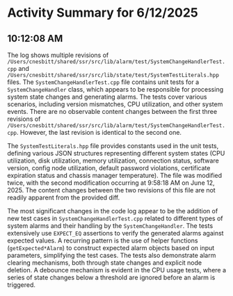 # Activity Summary for 6/12/2025

## 10:12:08 AM
The log shows multiple revisions of `/Users/cnesbitt/shared/ssr/src/lib/alarm/test/SystemChangeHandlerTest.cpp` and `/Users/cnesbitt/shared/ssr/src/lib/state/test/SystemTestLiterals.hpp` files.  The `SystemChangeHandlerTest.cpp` file contains unit tests for a `SystemChangeHandler` class, which appears to be responsible for processing system state changes and generating alarms.  The tests cover various scenarios, including version mismatches, CPU utilization, and other system events.  There are no observable content changes between the first three revisions of  `/Users/cnesbitt/shared/ssr/src/lib/alarm/test/SystemChangeHandlerTest.cpp`. However, the last revision is identical to the second one.

The `SystemTestLiterals.hpp` file provides constants used in the unit tests, defining various JSON structures representing different system states (CPU utilization, disk utilization, memory utilization, connection status, software version, config node utilization, default password violations, certificate expiration status and chassis manager temperature).  The file was modified twice, with the second modification occurring at 9:58:18 AM on June 12, 2025.  The content changes between the two revisions of this file are not readily apparent from the provided diff.

The most significant changes in the code log appear to be the addition of new test cases in `SystemChangeHandlerTest.cpp` related to different types of system alarms and their handling by the `SystemChangeHandler`. The tests extensively use `EXPECT_EQ` assertions to verify the generated alarms against expected values.  A recurring pattern is the use of helper functions (`getExpected*Alarm`) to construct expected alarm objects based on input parameters, simplifying the test cases.  The tests also demonstrate alarm clearing mechanisms, both through state changes and explicit node deletion.  A debounce mechanism is evident in the CPU usage tests, where a series of state changes below a threshold are ignored before an alarm is triggered.
